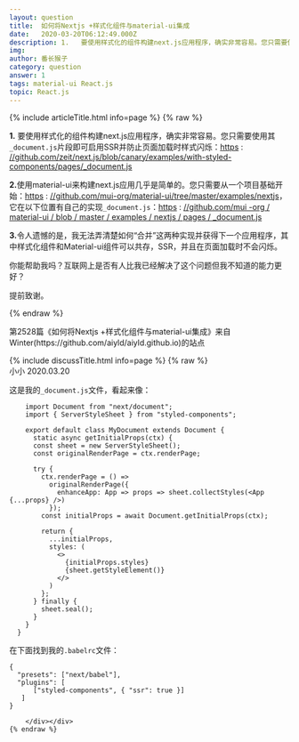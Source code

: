 ```yaml
---
layout: question
title:  如何将Nextjs +样式化组件与material-ui集成
date:   2020-03-20T06:12:49.000Z
description: 1.   要使用样式化的组件构建next.js应用程序，确实非常容易。您只需要使用其_document.js片段即可启用SSR并防止页面加载时样式闪烁：h...
img: 
author: 番长猴子
category: question
answer: 1
tags: material-ui React.js
topic: React.js
---
```

<div class="article-root">
  <div class="article">
    {% include articleTitle.html info=page %}
    {% raw %}
    <div class="article-content"><p><strong><font style="vertical-align: inherit;"><font style="vertical-align: inherit;">1.</font></font></strong><font style="vertical-align: inherit;"><font style="vertical-align: inherit;">   要使用样式化的组件构建next.js应用程序，确实非常容易。</font><font style="vertical-align: inherit;">您只需要使用其</font></font><code>_document.js</code><font style="vertical-align: inherit;"><font style="vertical-align: inherit;">片段即可启用SSR并防止页面加载时样式闪烁：</font><a href="https://github.com/zeit/next.js/blob/canary/examples/with-styled-components/pages/_document.js" rel="noreferrer"><font style="vertical-align: inherit;">https</font></a><font style="vertical-align: inherit;"> : </font></font><a href="https://github.com/zeit/next.js/blob/canary/examples/with-styled-components/pages/_document.js" rel="noreferrer"><font style="vertical-align: inherit;"><font style="vertical-align: inherit;">//github.com/zeit/next.js/blob/canary/examples/with-styled-components/pages/_document.js</font></font></a></p>

<p><strong><font style="vertical-align: inherit;"><font style="vertical-align: inherit;">2.</font></font></strong><font style="vertical-align: inherit;"><font style="vertical-align: inherit;">使用material-ui来构建next.js应用几乎是简单的。</font><font style="vertical-align: inherit;">您只需要从一个项目基础开始：</font></font><a href="https://github.com/mui-org/material-ui/tree/master/examples/nextjs" rel="noreferrer"><font style="vertical-align: inherit;"><font style="vertical-align: inherit;">https</font></font></a><font style="vertical-align: inherit;"><font style="vertical-align: inherit;"> : </font><a href="https://github.com/mui-org/material-ui/tree/master/examples/nextjs" rel="noreferrer"><font style="vertical-align: inherit;">//github.com/mui-org/material-ui/tree/master/examples/nextjs</font></a><font style="vertical-align: inherit;">，它在以下位置有自己的实现</font></font><code>_document.js</code><font style="vertical-align: inherit;"><font style="vertical-align: inherit;">：</font><a href="https://github.com/mui-org/material-ui/blob/master/examples/nextjs/pages/_document.js" rel="noreferrer"><font style="vertical-align: inherit;">https</font></a><font style="vertical-align: inherit;"> : </font></font><a href="https://github.com/mui-org/material-ui/blob/master/examples/nextjs/pages/_document.js" rel="noreferrer"><font style="vertical-align: inherit;"><font style="vertical-align: inherit;">//github.com/mui -org / material-ui / blob / master / examples / nextjs / pages / _document.js</font></font></a> </p>

<p><strong><font style="vertical-align: inherit;"><font style="vertical-align: inherit;">3.</font></font></strong><font style="vertical-align: inherit;"><font style="vertical-align: inherit;">令人遗憾的是，我无法弄清楚如何“合并”这两种实现并获得下一个应用程序，其中样式化组件和Material-ui组件可以共存，SSR，并且在页面加载时不会闪烁。</font></font></p>

<p><font style="vertical-align: inherit;"><font style="vertical-align: inherit;">你能帮助我吗？</font><font style="vertical-align: inherit;">互联网上是否有人比我已经解决了这个问题但我不知道的能力更好？</font></font></p>

<p><font style="vertical-align: inherit;"><font style="vertical-align: inherit;">提前致谢。 </font></font></p></div>
    {% endraw %}
  </div>
  <p class="winter_mark">第2528篇《如何将Nextjs +样式化组件与material-ui集成》来自Winter(https://github.com/aiyld/aiyld.github.io)的站点</p>
  <div class="discuss-wrapper">
    {% include discussTitle.html info=page %}
    {% raw %}
    <div class="discuss-item">
        <div class="discuss-parent">
          <div class="discuss-meta">
            <span class="discuss-user">小小</span>
            <span class="discuss-time">2020.03.20</span>
          </div>
          <div class="discuss-comment"><p><font style="vertical-align: inherit;"><font style="vertical-align: inherit;">这是我的</font></font><code>_document.js</code><font style="vertical-align: inherit;"><font style="vertical-align: inherit;">文件，看起来像：</font></font></p>

<pre><code>    import Document from "next/document";<font></font>
    import { ServerStyleSheet } from "styled-components";<font></font>
<font></font>
    export default class MyDocument extends Document {<font></font>
      static async getInitialProps(ctx) {<font></font>
      const sheet = new ServerStyleSheet();<font></font>
      const originalRenderPage = ctx.renderPage;<font></font>
<font></font>
      try {<font></font>
        ctx.renderPage = () =&gt;<font></font>
          originalRenderPage({<font></font>
            enhanceApp: App =&gt; props =&gt; sheet.collectStyles(&lt;App {...props} /&gt;)<font></font>
          });<font></font>
        const initialProps = await Document.getInitialProps(ctx);<font></font>
<font></font>
        return {<font></font>
          ...initialProps,<font></font>
          styles: (<font></font>
            &lt;&gt;<font></font>
              {initialProps.styles}<font></font>
              {sheet.getStyleElement()}<font></font>
            &lt;/&gt;<font></font>
          )<font></font>
        };<font></font>
      } finally {<font></font>
        sheet.seal();<font></font>
      }<font></font>
    }<font></font>
  }<font></font>
</code></pre>

<p><font style="vertical-align: inherit;"><font style="vertical-align: inherit;">在下面找到我的</font></font><code>.babelrc</code><font style="vertical-align: inherit;"><font style="vertical-align: inherit;">文件：</font></font></p>

<pre><code>{ <font></font>
  "presets": ["next/babel"], <font></font>
  "plugins": [<font></font>
      ["styled-components", { "ssr": true }]<font></font>
   ]<font></font>
}<font></font>
</code></pre></div>
        </div></div>
    {% endraw %}
  </div>
<div>
